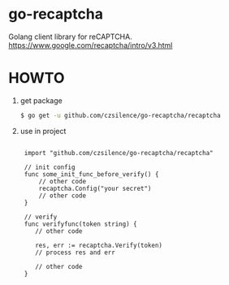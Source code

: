 # go-recaptcha
Golang client library for reCAPTCHA. https://www.google.com/recaptcha/intro/v3.html

# HOWTO

1. get package

   ```bash
   $ go get -u github.com/czsilence/go-recaptcha/recaptcha
   ```

2. use in project

   ```golang

    import "github.com/czsilence/go-recaptcha/recaptcha"

    // init config
    func some_init_func_before_verify() {
        // other code
        recaptcha.Config("your secret")
        // other code
    }

    // verify
    func verifyfunc(token string) {
       // other code

       res, err := recaptcha.Verify(token)
       // process res and err

       // other code
    }

   ```